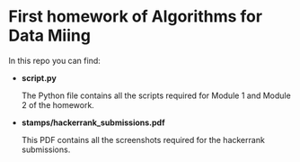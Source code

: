 # First homework of Algorithms for Data Miing
In this repo you can find:
* **script.py**
  
   The Python file contains all the scripts required for Module 1 and Module 2 of the homework.
* **stamps/hackerrank_submissions.pdf**
  
   This PDF contains all the screenshots required for the hackerrank submissions.
